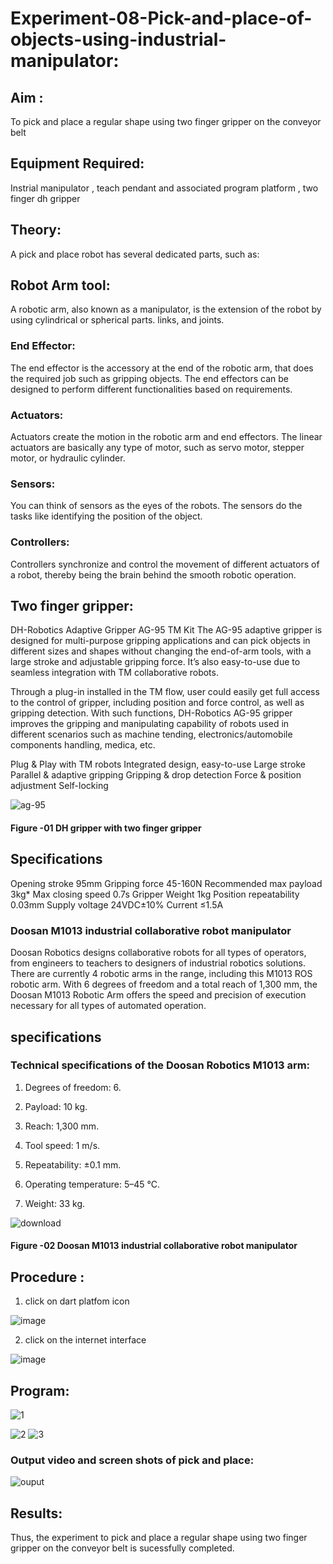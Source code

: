 # Experiment-08-Pick-and-place-of-objects-using-industrial-manipulator:
## Aim :
To pick and place a regular shape using two finger gripper on the conveyor belt 
## Equipment Required: 
Instrial manipulator , teach pendant and associated program platform , two finger dh gripper 
      
## Theory: 
A pick and place robot has several dedicated parts, such as:

## Robot Arm tool: 
A robotic arm, also known as a manipulator, is the extension of the robot by using cylindrical or spherical parts. links, and joints.

### End Effector: 
The end effector is the accessory at the end of the robotic arm, that does the required job such as gripping objects. The end effectors can be designed to perform different functionalities based on requirements.

### Actuators: 
Actuators create the motion in the robotic arm and end effectors. The linear actuators are basically any type of motor, such as servo motor, stepper motor, or hydraulic cylinder.

### Sensors: 
You can think of sensors as the eyes of the robots. The sensors do the tasks like identifying the position of the object.

### Controllers: 
Controllers synchronize and control the movement of different actuators of a robot, thereby being the brain behind the smooth robotic operation.


## Two finger gripper: 

DH-Robotics
Adaptive Gripper AG-95 TM Kit
The AG-95 adaptive gripper is designed for multi-purpose gripping applications and can pick objects in different sizes and shapes without changing the end-of-arm tools, with a large stroke and adjustable gripping force. It’s also easy-to-use due to seamless integration with TM collaborative robots.

Through a plug-in installed in the TM flow, user could easily get full access to the control of gripper, including position and force control, as well as gripping detection. With such functions, DH-Robotics AG-95 gripper improves the gripping and manipulating capability of robots used in different scenarios such as machine tending, electronics/automobile components handling, medica, etc.

Plug & Play with TM robots
Integrated design, easy-to-use
Large stroke
Parallel & adaptive gripping
Gripping & drop detection
Force & position adjustment
Self-locking

![ag-95](https://user-images.githubusercontent.com/36288975/201618444-9b5a4749-9663-464d-814b-170217763a76.png)
#### Figure -01 DH gripper with two finger gripper 

## Specifications

Opening stroke	95mm
Gripping force 	45-160N
Recommended max payload	3kg*
Max closing speed	0.7s
Gripper Weight	1kg
Position repeatability	0.03mm
Supply voltage	24VDC±10%
Current	≤1.5A



### Doosan M1013 industrial collaborative robot manipulator 
Doosan Robotics designs collaborative robots for all types of operators, from engineers to teachers to designers of industrial robotics solutions. There are currently 4 robotic arms in the range, including this M1013 ROS robotic arm. With 6 degrees of freedom and a total reach of 1,300 mm, the Doosan M1013 Robotic Arm offers the speed and precision of execution necessary for all types of automated operation.

## specifications 
### Technical specifications of the Doosan Robotics M1013 arm:
1) Degrees of freedom: 6.


2) Payload: 10 kg.


3) Reach: 1,300 mm.


4) Tool speed: 1 m/s.


5) Repeatability: ±0.1 mm.


6) Operating temperature: 5–45 °C.


7) Weight: 33 kg.

![download](https://user-images.githubusercontent.com/36288975/201624230-89cc83ff-cecd-49ea-84c6-c67066e9d157.jpg)

#### Figure -02 Doosan M1013 industrial collaborative robot manipulator 

## Procedure : 

1. click on dart platfom icon


![image](https://user-images.githubusercontent.com/36288975/201621038-f1248586-5c20-40fd-8a74-68c7d8b44939.png)


2. click on the internet interface 


![image](https://user-images.githubusercontent.com/36288975/201621235-3b8b46a9-3c19-4207-9ea2-6a7954eb6135.png)

## Program:

![1](https://user-images.githubusercontent.com/94164665/204702489-bc242313-28dc-4cae-afcf-13546bace7df.jpg)

![2](https://user-images.githubusercontent.com/94164665/204702500-c003275a-91ed-45b8-907b-83a35e4ba878.jpg)
![3](https://user-images.githubusercontent.com/94164665/204702525-7f5e8189-08f5-4401-91a9-d408eb89cef5.jpg)

### Output video and screen shots of pick and place: 

![ouput](https://user-images.githubusercontent.com/94164665/204702249-11268968-42c2-45eb-ac69-39efc742276d.jpg)

## Results: 
Thus, the experiment to pick and place a regular shape using two finger gripper on the conveyor belt is sucessfully completed.


